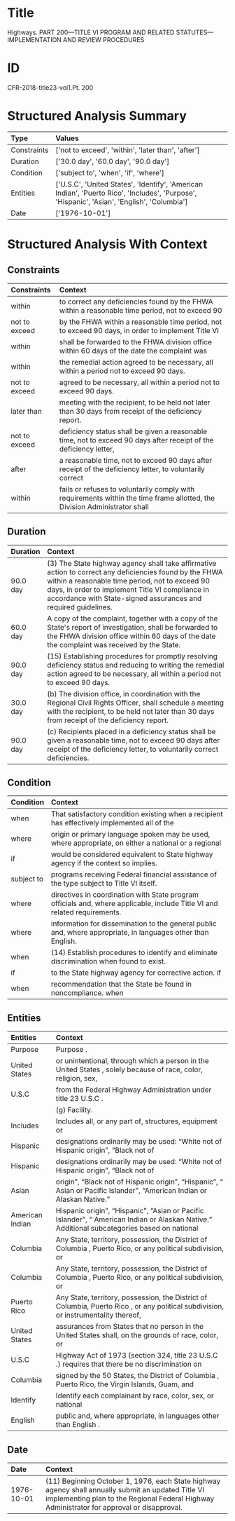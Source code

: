 # Title

 Highways. PART 200—TITLE VI PROGRAM AND RELATED STATUTES—IMPLEMENTATION AND REVIEW PROCEDURES


# ID

 CFR-2018-title23-vol1.Pt. 200


# Structured Analysis Summary

| Type        | Values                                                                                                                                      |
|:------------|:--------------------------------------------------------------------------------------------------------------------------------------------|
| Constraints | ['not to exceed', 'within', 'later than', 'after']                                                                                          |
| Duration    | ['30.0 day', '60.0 day', '90.0 day']                                                                                                        |
| Condition   | ['subject to', 'when', 'if', 'where']                                                                                                       |
| Entities    | ['U.S.C', 'United States', 'Identify', 'American Indian', 'Puerto Rico', 'Includes', 'Purpose', 'Hispanic', 'Asian', 'English', 'Columbia'] |
| Date        | ['1976-10-01']                                                                                                                              |


# Structured Analysis With Context

 


## Constraints

| Constraints   | Context                                                                                                                   |
|:--------------|:--------------------------------------------------------------------------------------------------------------------------|
| within        | to correct any deficiencies found by the FHWA within a reasonable time period, not to exceed 90                           |
| not to exceed | by the FHWA within a reasonable time period, not to exceed 90 days, in order to implement Title VI                        |
| within        | shall be forwarded to the FHWA division office within 60 days of the date the complaint was                               |
| within        | the remedial action agreed to be necessary, all within  a period not to exceed 90 days.                                   |
| not to exceed | agreed to be necessary, all within a period not to exceed  90 days.                                                       |
| later than    | meeting with the recipient, to be held not later than  30 days from receipt of the deficiency report.                     |
| not to exceed | deficiency status shall be given a reasonable time, not to exceed 90 days after receipt of the deficiency letter,         |
| after         | a reasonable time, not to exceed 90 days after receipt of the deficiency letter, to voluntarily correct                   |
| within        | fails or refuses to voluntarily comply with requirements within the time frame allotted, the Division Administrator shall |


## Duration

| Duration   | Context                                                                                                                                                                                                                                                                        |
|:-----------|:-------------------------------------------------------------------------------------------------------------------------------------------------------------------------------------------------------------------------------------------------------------------------------|
| 90.0 day   | (3) The State highway agency shall take affirmative action to correct any deficiencies found by the FHWA within a reasonable time period, not to exceed 90 days, in order to implement Title VI compliance in accordance with State-signed assurances and required guidelines. |
| 60.0 day   | A copy of the complaint, together with a copy of the State's report of investigation, shall be forwarded to the FHWA division office within 60 days of the date the complaint was received by the State.                                                                       |
| 90.0 day   | (15) Establishing procedures for promptly resolving deficiency status and reducing to writing the remedial action agreed to be necessary, all within a period not to exceed 90 days.                                                                                           |
| 30.0 day   | (b) The division office, in coordination with the Regional Civil Rights Officer, shall schedule a meeting with the recipient, to be held not later than 30 days from receipt of the deficiency report.                                                                         |
| 90.0 day   | (c) Recipients placed in a deficiency status shall be given a reasonable time, not to exceed 90 days after receipt of the deficiency letter, to voluntarily correct deficiencies.                                                                                              |


## Condition

| Condition   | Context                                                                                                                    |
|:------------|:---------------------------------------------------------------------------------------------------------------------------|
| when        | That satisfactory condition existing  when a recipient has effectively implemented all of the                              |
| where       | origin or primary language spoken may be used, where appropriate, on either a national or a regional                       |
| if          | would be considered equivalent to State highway agency if  the context so implies.                                         |
| subject to  | programs receiving Federal financial assistance of the type subject to  Title VI itself.                                   |
| where       | directives in coordination with State program officials and, where  applicable, include Title VI and related requirements. |
| where       | information for dissemination to the general public and, where  appropriate, in languages other than English.              |
| when        | (14) Establish procedures to identify and eliminate discrimination  when  found to exist.                                  |
| if          | to the State highway agency for corrective action. if                                                                      |
| when        | recommendation that the State be found in noncompliance. when                                                              |


## Entities

| Entities        | Context                                                                                                                                                                               |
|:----------------|:--------------------------------------------------------------------------------------------------------------------------------------------------------------------------------------|
| Purpose         | Purpose .                                                                                                                                                                             |
| United States   | or unintentional, through which a person in the United States , solely because of race, color, religion, sex,                                                                         |
| U.S.C           | from the Federal Highway Administration under title 23 U.S.C .                                                                                                                        |
|                 |             (g) Facility.                                                                                                                                                             |
| Includes        | Includes all, or any part of, structures, equipment or                                                                                                                                |
| Hispanic        | designations ordinarily may be used: &#8220;White not of Hispanic  origin&#8221;, &#8220;Black not of                                                                                 |
| Hispanic        | designations ordinarily may be used: &#8220;White not of Hispanic  origin&#8221;, &#8220;Black not of                                                                                 |
| Asian           | origin&#8221;, &#8220;Black not of Hispanic origin&#8221;, &#8220;Hispanic&#8221;, &#8220; Asian or Pacific Islander&#8221;, &#8220;American Indian or Alaskan Native.&#8221;         |
| American Indian | Hispanic origin&#8221;, &#8220;Hispanic&#8221;, &#8220;Asian or Pacific Islander&#8221;, &#8220; American Indian or Alaskan Native.&#8221; Additional subcategories based on national |
| Columbia        | Any State, territory, possession, the District of  Columbia , Puerto Rico, or any political subdivision, or                                                                           |
| Columbia        | Any State, territory, possession, the District of  Columbia , Puerto Rico, or any political subdivision, or                                                                           |
| Puerto Rico     | Any State, territory, possession, the District of Columbia,  Puerto Rico , or any political subdivision, or instrumentality thereof,                                                  |
| United States   | assurances from States that no person in the United States shall, on the grounds of race, color, or                                                                                   |
| U.S.C           | Highway Act of 1973 (section 324, title 23 U.S.C .) requires that there be no discrimination on                                                                                       |
| Columbia        | signed by the 50 States, the District of Columbia , Puerto Rico, the Virgin Islands, Guam, and                                                                                        |
| Identify        | Identify each complainant by race, color, sex, or national                                                                                                                            |
| English         | public and, where appropriate, in languages other than English .                                                                                                                      |


## Date

| Date       | Context                                                                                                                                                                                          |
|:-----------|:-------------------------------------------------------------------------------------------------------------------------------------------------------------------------------------------------|
| 1976-10-01 | (11) Beginning October 1, 1976, each State highway agency shall annually submit an updated Title VI implementing plan to the Regional Federal Highway Administrator for approval or disapproval. |


